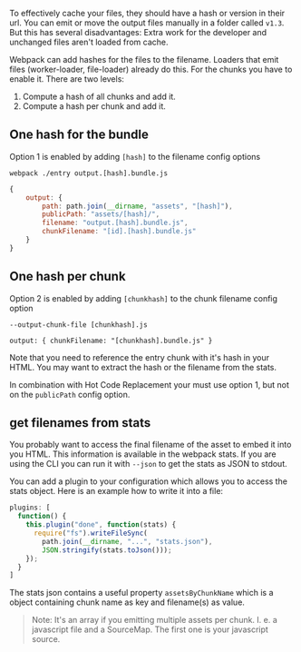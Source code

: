 To effectively cache your files, they should have a hash or version in their url. You can emit or move the output files manually in a folder called `v1.3`. But this has several disadvantages: Extra work for the developer and unchanged files aren't loaded from cache.

Webpack can add hashes for the files to the filename. Loaders that emit files (worker-loader, file-loader) already do this. For the chunks you have to enable it. There are two levels:

1. Compute a hash of all chunks and add it.
2. Compute a hash per chunk and add it.

## One hash for the bundle

Option 1 is enabled by adding `[hash]` to the filename config options

`webpack ./entry output.[hash].bundle.js`

``` javascript
{
	output: {
		path: path.join(__dirname, "assets", "[hash]"),
		publicPath: "assets/[hash]/",
		filename: "output.[hash].bundle.js",
		chunkFilename: "[id].[hash].bundle.js"
	}
}
```

## One hash per chunk

Option 2 is enabled by adding `[chunkhash]` to the chunk filename config option

`--output-chunk-file [chunkhash].js`

`output: { chunkFilename: "[chunkhash].bundle.js" }`

Note that you need to reference the entry chunk with it's hash in your HTML. You may want to extract the hash or the filename from the stats.

In combination with Hot Code Replacement your must use option 1, but not on the `publicPath` config option.

## get filenames from stats

You probably want to access the final filename of the asset to embed it into you HTML. This information is available in the webpack stats. If you are using the CLI you can run it with `--json` to get the stats as JSON to stdout.

You can add a plugin to your configuration which allows you to access the stats object. Here is an example how to write it into a file:

``` javascript
plugins: [
  function() {
    this.plugin("done", function(stats) {
      require("fs").writeFileSync(
        path.join(__dirname, "...", "stats.json"),
        JSON.stringify(stats.toJson()));
    });
  }
]
```

The stats json contains a useful property `assetsByChunkName` which is a object containing chunk name as key and filename(s) as value.

> Note: It's an array if you emitting multiple assets per chunk. I. e. a javascript file and a SourceMap. The first one is your javascript source.
